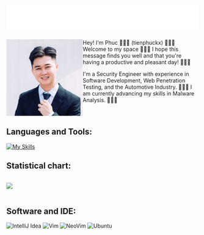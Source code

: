 <h1 align="center">
  <img src="https://github.com/tienphuckx/tienphuckx/blob/master/nguyen_tien_phuc.svg" alt="Nguyen Tien Phuc" />
</h1>

<img align="left" width="200px" src="https://github.com/tienphuckx/tienphuckx/blob/master/phuc.jfif" />
Hey! I'm Phuc 👋👋👋 (tienphuckx) 👋👋👋 Welcome to my space 👋👋👋  
I hope this message finds you well and that you're having a productive and pleasant day! 👋👋👋

I'm a Security Engineer with experience in Software Development, Web Penetration Testing, and the Automotive Industry. 👋👋👋
I am currently advancing my skills in Malware Analysis. 👋👋👋
<br clear="left"/>


## Languages and Tools:
[![My Skills](https://skillicons.dev/icons?i=linux,kali,debian,ubuntu,aws,docker,azure,mysql,elasticsearch,java,spring,c,cpp,qt,mongodb,firebase,postman)](#)

## Statistical chart:
<div style="display: flex; align-items: center;">
<!--     <img height="137px" src="https://github-readme-stats.vercel.app/api?username=tienphuckx&hide_title=true&hide_border=true&show_icons=true&include_all_commits=true&count_private=true&line_height=21&text_color=000&icon_color=000&bg_color=0,ea6161,ffc64d,fffc4d,52fa5a&theme=graywhite" /> -->
    
  <img height="157px" 
    src="https://github-readme-stats.vercel.app/api/top-langs/?username=tienphuckx&hide=html,css,js&hide_title=fasle&hide_border=true&layout=compact&langs_count=6&exclude_repo=comp426,Redventures-Movie-Quotes&text_color=000&icon_color=fff&bg_color=0,c6ffdd,fbd786,f7797d&theme=graywhite" />
</div>

## Software and IDE:
![IntelliJ Idea](	https://img.shields.io/badge/IntelliJ_IDEA-000000.svg?style=for-the-badge&logo=intellij-idea&logoColor=white)
![Vim](https://img.shields.io/badge/VIM-%2311AB00.svg?&style=for-the-badge&logo=vim&logoColor=white)
![NeoVim](https://img.shields.io/badge/NeoVim-%2357A143.svg?&style=for-the-badge&logo=neovim&logoColor=white)
![Ubuntu](https://img.shields.io/badge/Ubuntu-E95420?style=for-the-badge&logo=ubuntu&logoColor=white)

